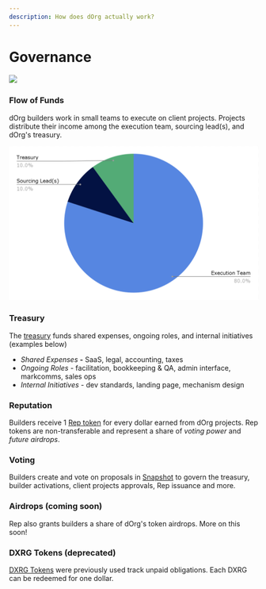 ```yaml
---
description: How does dOrg actually work?
---
```


# Governance

![](https://media2.giphy.com/media/4TkuXuIzlJ4qspTAgD/giphy.gif?cid=ecf05e472zbh4aqsvqp5aw4h07tzknirwkzpkebw4m6fs6r1&rid=giphy.gif&ct=g)

### Flow of Funds

dOrg builders work in small teams to execute on client projects. Projects distribute their income among the execution team, sourcing lead\(s\), and dOrg's treasury.

![](.gitbook/assets/unit-economics.png)

### Treasury

The [treasury](https://gnosis-safe.io/app/#/safes/0xdb22d2d37db92EA7fa6993C9f6Ead55FBb1eF4EA) funds shared expenses, ongoing roles, and internal initiatives \(examples below\)

* _Shared Expenses_ **-** SaaS, legal, accounting, taxes
* _Ongoing Roles_ - facilitation, bookkeeping & QA, admin interface, markcomms, sales ops
* _Internal Initiatives_ - dev standards, landing page, mechanism design

### Reputation

Builders receive 1 [Rep token](https://etherscan.io/token/0x62300cec5240e5b273781ad67ce735107f3dacd4#balances) for every dollar earned from dOrg projects. Rep tokens are non-transferable and represent a share of _voting power_ and _future airdrops_. 

### Voting

Builders create and vote on proposals in [Snapshot](https://snapshot.org/#/dorg.eth) to govern the treasury, builder activations, client projects approvals, Rep issuance and more.

### Airdrops \(coming soon\)

Rep also grants builders a share of dOrg's token airdrops. More on this soon!

### DXRG Tokens \(deprecated\)

[DXRG Tokens](https://blockscout.com/poa/xdai/tokens/0x76D37cbB1fD75912bfB0cE885c506C77955F5C05/token-transfers) were previously used track unpaid obligations. Each DXRG can be redeemed for one dollar.

